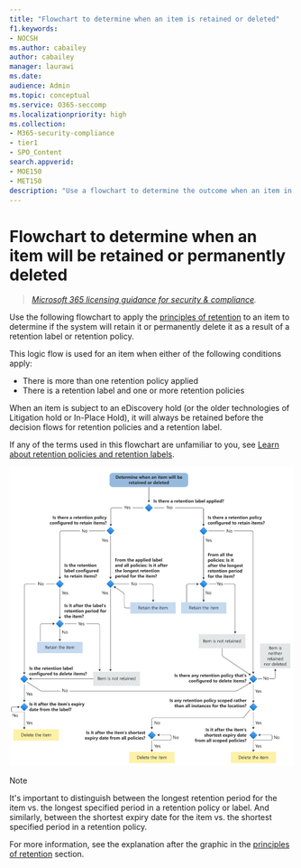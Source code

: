 ```yaml
---
title: "Flowchart to determine when an item is retained or deleted"
f1.keywords:
- NOCSH
ms.author: cabailey
author: cabailey
manager: laurawi
ms.date: 
audience: Admin
ms.topic: conceptual
ms.service: O365-seccomp
ms.localizationpriority: high
ms.collection: 
- M365-security-compliance
- tier1
- SPO_Content
search.appverid: 
- MOE150
- MET150
description: "Use a flowchart to determine the outcome when an item in Microsoft 365 has multiple retention policies or a retention label and retention policies"
---
```


# Flowchart to determine when an item will be retained or permanently deleted

>*[Microsoft 365 licensing guidance for security & compliance](/office365/servicedescriptions/microsoft-365-service-descriptions/microsoft-365-tenantlevel-services-licensing-guidance/microsoft-365-security-compliance-licensing-guidance).*

Use the following flowchart to apply the [principles of retention](retention.md#the-principles-of-retention-or-what-takes-precedence) to an item to determine if the system will retain it or permanently delete it as a result of a retention label or retention policy.

This logic flow is used for an item when either of the following conditions apply:

- There is more than one retention policy applied
- There is a retention label and one or more retention policies

When an item is subject to an eDiscovery hold (or the older technologies of Litigation hold or In-Place Hold), it will always be retained before the decision flows for retention policies and a retention label.

If any of the terms used in this flowchart are unfamiliar to you, see [Learn about retention policies and retention labels](retention.md).


   ![Flowchart to determine when an item will be retained or permanently deleted.](../media/retention-flowchart.svg)

> [!NOTE]
> It's important to distinguish between the longest retention period for the item vs. the longest specified period in a retention policy or label. And similarly, between the shortest expiry date for the item vs. the shortest specified period in a retention policy.
> 
> For more information, see the explanation after the graphic in the [principles of retention](retention.md#the-principles-of-retention-or-what-takes-precedence) section.
